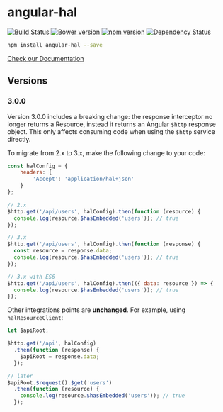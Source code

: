 # angular-hal

[![Build Status](https://travis-ci.org/LuvDaSun/angular-hal.svg?branch=master)](https://travis-ci.org/LuvDaSun/angular-hal)
[![Bower version](https://badge.fury.io/bo/angular-hal.svg)](https://badge.fury.io/bo/angular-hal)
[![npm version](https://badge.fury.io/js/angular-hal.svg)](https://badge.fury.io/js/angular-hal)
[![Dependency Status](https://david-dm.org/LuvDaSun/angular-hal.svg)](https://david-dm.org/LuvDaSun/angular-hal)

```bash
npm install angular-hal --save
```

[Check our Documentation](https://luvdasun.github.io/angular-hal/)

## Versions

### 3.0.0

Version 3.0.0 includes a breaking change: the response interceptor no longer returns a Resource, instead it returns an Angular `$http` response object.
This only affects consuming code when using the `$http` service directly.

To migrate from 2.x to 3.x, make the following change to your code:

```js
const halConfig = {
    headers: {
        'Accept': 'application/hal+json'
    }
};

// 2.x
$http.get('/api/users', halConfig).then(function (resource) {
  console.log(resource.$hasEmbedded('users')); // true    
});

// 3.x
$http.get('/api/users', halConfig).then(function (response) {
  const resource = response.data;  
  console.log(resource.$hasEmbedded('users')); // true    
});

// 3.x with ES6
$http.get('/api/users', halConfig).then(({ data: resource }) => {
  console.log(resource.$hasEmbedded('users')); // true    
});
```

Other integrations points are **unchanged**. For example, using `halResourceClient`:

```js
let $apiRoot;

$http.get('/api', halConfig)
  .then(function (response) {
    $apiRoot = response.data;   
  });

// later
$apiRoot.$request().$get('users')
  .then(function (resource) {
    console.log(resource.$hasEmbedded('users')); // true    
  });
```
